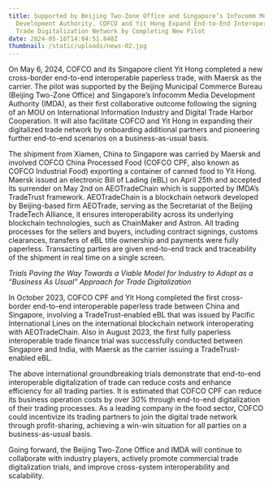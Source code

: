 ```yaml
---
title: Supported by Beijing Two-Zone Office and Singapore’s Infocomm Media
  Development Authority, COFCO and Yit Hong Expand End-to-End Interoperable
  Trade Digitalization Network by Completing New Pilot
date: 2024-05-16T14:04:51.848Z
thumbnail: /static/uploads/news-02.jpg
---
```

On May 6, 2024, COFCO and its Singapore client Yit Hong completed a new cross-border end-to-end interoperable paperless trade, with Maersk as the carrier. The pilot was supported by the Beijing Municipal Commerce Bureau (Beijing Two-Zone Office) and Singapore’s Infocomm Media Development Authority (IMDA), as their first collaborative outcome following the signing of an MOU on International Information Industry and Digital Trade Harbor Cooperation. It will also facilitate COFCO and Yit Hong in expanding their digitalized trade network by onboarding additional partners and pioneering further end-to-end scenarios on a business-as-usual basis.

The shipment from Xiamen, China to Singapore was carried by Maersk and involved COFCO China Processed Food (COFCO CPF, also known as COFCO Industrial Food) exporting a container of canned food to Yit Hong. Maersk issued an electronic Bill of Lading (eBL) on April 25th and accepted its surrender on May 2nd on AEOTradeChain which is supported by IMDA’s TradeTrust framework. AEOTradeChain is a blockchain network developed by Beijing-based firm AEOTrade, serving as the Secretariat of the Beijing TradeTech Alliance, it ensures interoperability across its underlying blockchain technologies, such as ChainMaker and Astron. All trading processes for the sellers and buyers, including contract signings, customs clearances, transfers of eBL title ownership and payments were fully paperless. Transacting parties are given end-to-end track and traceability of the shipment in real time on a single screen. 

*Trials Paving the Way Towards a Viable Model for Industry to Adopt as a “Business As Usual” Approach for Trade Digitalization* 

In October 2023, COFCO CPF and Yit Hong completed the first cross-border end-to-end interoperable paperless trade between China and Singapore, involving a TradeTrust-enabled eBL that was issued by Pacific International Lines on the international blockchain network interoperating with AEOTradeChain. Also in August 2023, the first fully paperless interoperable trade finance trial was successfully conducted between Singapore and India, with Maersk as the carrier issuing a TradeTrust-enabled eBL.

The above international groundbreaking trials demonstrate that end-to-end interoperable digitalization of trade can reduce costs and enhance efficiency for all trading parties. It is estimated that COFCO CPF can reduce its business operation costs by over 30% through end-to-end digitalization of their trading processes. As a leading company in the food sector, COFCO could incentivize its trading partners to join the digital trade network through profit-sharing, achieving a win-win situation for all parties on a business-as-usual basis.

Going forward, the Beijing Two-Zone Office and IMDA will continue to collaborate with industry players, actively promote commercial trade digitalization trials, and improve cross-system interoperability and scalability.